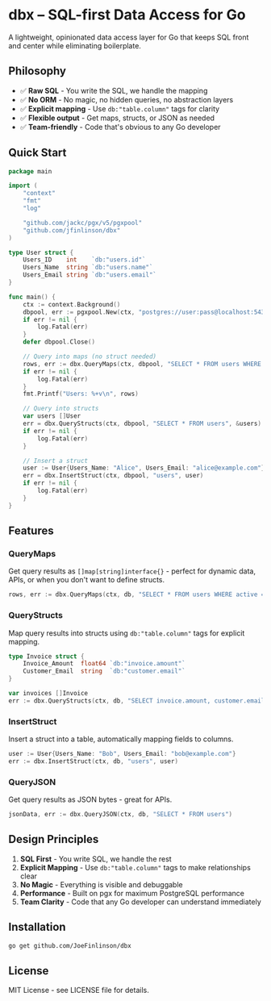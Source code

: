 # dbx – SQL-first Data Access for Go

A lightweight, opinionated data access layer for Go that keeps SQL front and center while eliminating boilerplate.

## Philosophy

- ✅ **Raw SQL** - You write the SQL, we handle the mapping
- ✅ **No ORM** - No magic, no hidden queries, no abstraction layers
- ✅ **Explicit mapping** - Use `db:"table.column"` tags for clarity
- ✅ **Flexible output** - Get maps, structs, or JSON as needed
- ✅ **Team-friendly** - Code that's obvious to any Go developer

## Quick Start

```go
package main

import (
    "context"
    "fmt"
    "log"

    "github.com/jackc/pgx/v5/pgxpool"
    "github.com/jfinlinson/dbx"
)

type User struct {
    Users_ID    int    `db:"users.id"`
    Users_Name  string `db:"users.name"`
    Users_Email string `db:"users.email"`
}

func main() {
    ctx := context.Background()
    dbpool, err := pgxpool.New(ctx, "postgres://user:pass@localhost:5432/dbname")
    if err != nil {
        log.Fatal(err)
    }
    defer dbpool.Close()

    // Query into maps (no struct needed)
    rows, err := dbx.QueryMaps(ctx, dbpool, "SELECT * FROM users WHERE email LIKE $1", "%@example.com")
    if err != nil {
        log.Fatal(err)
    }
    fmt.Printf("Users: %+v\n", rows)

    // Query into structs
    var users []User
    err = dbx.QueryStructs(ctx, dbpool, "SELECT * FROM users", &users)
    if err != nil {
        log.Fatal(err)
    }

    // Insert a struct
    user := User{Users_Name: "Alice", Users_Email: "alice@example.com"}
    err = dbx.InsertStruct(ctx, dbpool, "users", user)
    if err != nil {
        log.Fatal(err)
    }
}
```

## Features

### QueryMaps
Get query results as `[]map[string]interface{}` - perfect for dynamic data, APIs, or when you don't want to define structs.

```go
rows, err := dbx.QueryMaps(ctx, db, "SELECT * FROM users WHERE active = $1", true)
```

### QueryStructs
Map query results into structs using `db:"table.column"` tags for explicit mapping.

```go
type Invoice struct {
    Invoice_Amount  float64 `db:"invoice.amount"`
    Customer_Email  string  `db:"customer.email"`
}

var invoices []Invoice
err := dbx.QueryStructs(ctx, db, "SELECT invoice.amount, customer.email FROM invoice JOIN customer ON ...", &invoices)
```

### InsertStruct
Insert a struct into a table, automatically mapping fields to columns.

```go
user := User{Users_Name: "Bob", Users_Email: "bob@example.com"}
err := dbx.InsertStruct(ctx, db, "users", user)
```

### QueryJSON
Get query results as JSON bytes - great for APIs.

```go
jsonData, err := dbx.QueryJSON(ctx, db, "SELECT * FROM users")
```

## Design Principles

1. **SQL First** - You write SQL, we handle the rest
2. **Explicit Mapping** - Use `db:"table.column"` tags to make relationships clear
3. **No Magic** - Everything is visible and debuggable
4. **Performance** - Built on pgx for maximum PostgreSQL performance
5. **Team Clarity** - Code that any Go developer can understand immediately

## Installation

```bash
go get github.com/JoeFinlinson/dbx
```

## License

MIT License - see LICENSE file for details. 

